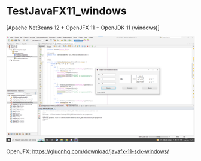 # TestJavaFX11_windows
[Apache NetBeans 12 + OpenJFX 11 + OpenJDK 11 (windows)]

![Screenshot](screenshot.png)

OpenJFX: https://gluonhq.com/download/javafx-11-sdk-windows/
